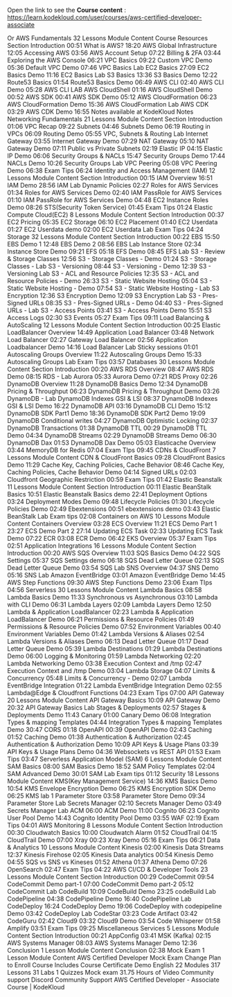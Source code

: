 Open the link to see the **Course content** : https://learn.kodekloud.com/user/courses/aws-certified-developer-associate

Or
AWS Fundamentals
32 Lessons
Module Content
Course Resources
Section Introduction 00:51
What is AWS? 18:20
AWS Global Infrastructure 12:05
Accessing AWS 03:56
AWS Account Setup 07:22
Billing & 2FA 03:44
Exploring the AWS Console 06:21
VPC Basics 09:22
Custom VPC Demo 05:36
Default VPC Demo 07:46
VPC Basics Lab
EC2 Basics 27:09
EC2 Basics Demo 11:16
EC2 Basics Lab
S3 Basics 13:36
S3 Basics Demo 12:22
Route53 Basics 01:54
Route53 Basics Demo 06:49
AWS CLI 02:40
AWS CLI Demo 05:28
AWS CLI LAB
AWS CloudShell 01:16
AWS CloudShell Demo 00:52
AWS SDK 00:41
AWS SDK Demo 05:12
AWS CloudFormation 06:23
AWS CloudFormation Demo 15:36
AWS CloudFormation Lab
AWS CDK 03:29
AWS CDK Demo 16:55
Notes available at KodeKloud Notes
Networking Fundamentals
21 Lessons
Module Content
Section Introduction 01:06
VPC Recap 09:22
Subnets 04:46
Subnets Demo 06:19
Routing in VPCs 06:09
Routing Demo 05:55
VPC, Subnets & Routing Lab
Internet Gateway 03:55
Internet Gateway Demo 07:29
NAT Gateway 05:10
NAT Gateway Demo 07:11
Public vs Private Subnets 02:19
Elastic IP 04:15
Elastic IP Demo 06:06
Security Groups & NACLs 15:47
Security Groups Demo 17:44
NACLs Demo 10:26
Security Groups Lab
VPC Peering 05:08
VPC Peering Demo 06:38
Exam Tips 06:24
Identity and Access Management (IAM)
12 Lessons
Module Content
Section Introduction 00:15
IAM Overview 16:51
IAM Demo 28:56
IAM Lab
Dynamic Policies 02:27
Roles for AWS Services 01:34
Roles for AWS Services Demo 02:40
IAM PassRole for AWS Services 01:10
IAM PassRole for AWS Services Demo 04:48
EC2 Instance Roles Demo 08:26
STS(Security Token Service) 01:45
Exam Tips 01:24
Elastic Compute Cloud(EC2)
8 Lessons
Module Content
Section Introduction 00:37
EC2 Pricing 05:35
EC2 Storage 06:10
EC2 Placement 01:40
EC2 Userdata 01:27
EC2 Userdata demo 02:00
EC2 Userdata Lab
Exam Tips 04:24
Storage
32 Lessons
Module Content
Section Introduction 00:22
EBS 15:50
EBS Demo 1 12:48
EBS Demo 2 08:56
EBS Lab
Instance Store 02:34
Instance Store Demo 09:21
EFS 05:18
EFS Demo 08:45
EFS Lab
S3 - Review & Storage Classes 12:56
S3 - Storage Classes - Demo 01:24
S3 - Storage Classes - Lab
S3 - Versioning 08:44
S3 - Versioning - Demo 12:39
S3 - Versioning Lab
S3 - ACL and Resource Policies 12:35
S3 - ACL and Resource Policies - Demo 26:33
S3 - Static Website Hosting 05:04
S3 - Static Website Hosting - Demo 07:54
S3 - Static Website Hosting - Lab
S3 Encryption 12:36
S3 Encryption Demo 12:09
S3 Encryption Lab
S3 - Pres-Signed URLs 08:35
S3 - Pres-Signed URLs - Demo 04:40
S3 - Pres-Signed URLs - Lab
S3 - Access Points 03:41
S3 - Access Points Demo 15:51
S3 Access Logs 02:30
S3 Events 05:27
Exam Tips 09:11
Load Balancing & AutoScaling
12 Lessons
Module Content
Section Introduction 00:25
Elastic LoadBalancer Overview 14:49
Application Load Balancer 03:48
Network Load Balancer 02:27
Gateway Load Balancer 02:56
Application Loadbalancer Demo 14:16
Load Balancer Lab
Sticky sessions 01:01
Autoscaling Groups Overview 11:22
Autoscaling Groups Demo 15:33
Autoscaling Groups Lab
Exam Tips 03:57
Databases
30 Lessons
Module Content
Section Introduction 00:20
AWS RDS Overview 08:47
AWS RDS Demo 08:15
RDS - Lab
Aurora 05:33
Aurora Demo 07:21
RDS Proxy 02:26
DynamoDB Overview 11:28
DynamoDB Basics Demo 12:34
DynamoDB Pricing & Throughput 06:23
DynamoDB Pricing & Throughput Demo 03:26
DynamoDB - Lab
DynamoDB Indexes GSI & LSI 08:37
DynamoDB Indexes GSI & LSI Demo 16:22
DynamoDB API 03:16
DynamoDB CLI Demo 15:12
DynamoDB SDK Part1 Demo 18:36
DynamoDB SDK Part2 Demo 19:09
DynamoDB Conditional writes 04:27
DynamoDB Optimistic Locking 02:37
DynamoDB Transactions 01:38
DynamoDB TTL 00:29
DynamoDB TTL Demo 04:34
DynamoDB Streams 02:29
DynamoDB Streams Demo 06:30
DynamoDB Dax 01:53
DynamoDB Dax Demo 05:03
Elasticache Overview 03:44
MemoryDB for Redis 07:04
Exam TIps 09:45
CDNs & CloudFront
7 Lessons
Module Content
CDN & CloudFront Basics 09:28
CloudFront Basics Demo 11:29
Cache Key, Caching Policies, Cache Behavior 08:46
Cache Key, Caching Policies, Cache Behavior Demo 04:14
Signed URLs 02:03
Cloudfront Geographic Restriction 00:59
Exam Tips 01:42
Elastic Beanstalk
11 Lessons
Module Content
Section Introduction 00:11
Elastic BeanStalk Basics 10:51
Elastic Beanstalk Basics demo 22:41
Deployment Options 03:24
Deployment Modes Demo 09:48
Lifecycle Policies 01:30
Lifecycle Policies Demo 02:49
Ebextensions 00:51
ebextensions demo 03:43
Elastic BeanStalk Lab
Exam tips 02:08
Containers on AWS
10 Lessons
Module Content
Containers Overview 03:28
ECS Overview 11:21
ECS Demo Part 1 23:27
ECS Demo Part 2 27:14
Updating ECS Task 02:33
Updating ECS Task Demo 07:22
ECR 03:08
ECR Demo 06:42
EKS Overview 05:37
Exam Tips 02:51
Application Integrations
16 Lessons
Module Content
Section Introduction 00:20
AWS SQS Overview 11:03
SQS Basics Demo 04:22
SQS Settings 05:37
SQS Settings demo 06:18
SQS Dead Letter Queue 02:13
SQS Dead Letter Queue Demo 03:54
SQS Lab
SNS Overview 04:37
SNS Demo 05:16
SNS Lab
Amazon EventBridge 03:01
Amazon EventBridge Demo 14:45
AWS Step Functions 09:30
AWS Step Functions Demo 23:06
Exam TIps 04:56
Serverless
30 Lessons
Module Content
Lambda Basics 08:58
Lambda Basics Demo 11:33
Synchronous vs Asynchronous 03:10
Lambda with CLI Demo 06:31
Lambda Layers 02:09
Lambda Layers Demo 12:50
Lambda & Application LoadBalancer 02:23
Lambda & Application LoadBalancer Demo 06:21
Permissions & Resource Policies 01:49
Permissions & Resource Policies Demo 07:52
Environment Variables 00:40
Environment Variables Demo 01:42
Lambda Versions & Aliases 02:54
Lambda Versions & Aliases Demo 06:13
Dead Letter Queue 01:17
Dead Letter Queue Demo 05:39
Lambda Destinations 01:29
Lambda Destinations Demo 06:00
Logging & Monitoring 01:59
Lambda Networking 02:20
Lambda Networking Demo 03:38
Execution Context and /tmp 02:47
Execution Context and /tmp Demo 03:04
Lambda Storage 04:07
Limits & Concurrency 05:48
Limits & Concurrency - Demo 02:07
Lambda EventBridge Integration 01:22
Lambda EventBridge Integration Demo 02:55
Lambda@Edge & Cloudfront Functions 04:23
Exam Tips 07:00
API Gateway
20 Lessons
Module Content
API Gateway Basics 10:09
API Gateway Demo 20:32
API Gateway Basics Lab
Stages & Deployments 02:57
Stages & Deployments Demo 11:43
Canary 01:00
Canary Demo 06:08
Integration Types & mapping Templates 04:44
Integration Types & mapping Templates Demo 30:47
CORS 01:18
OpenAPI 00:39
OpenAPI Demo 02:43
Caching 01:52
Caching Demo 01:38
Authentication & Authorization 02:45
Authentication & Authorization Demo 10:09
API Keys & Usage Plans 03:39
API Keys & Usage Plans Demo 04:36
Websockets vs REST API 01:53
Exam Tips 03:47
Serverless Application Model (SAM)
6 Lessons
Module Content
SAM Basics 08:00
SAM Basics Demo 18:52
SAM Policy Templates 02:04
SAM Advanced Demo 30:01
SAM Lab
Exam tips 01:12
Security
18 Lessons
Module Content
KMS(Key Management Service) 14:36
KMS Basics Demo 10:54
KMS Envelope Encryption Demo 06:25
KMS Encryption SDK Demo 06:25
KMS lab 1
Parameter Store 03:58
Parameter Store Demo 09:34
Parameter Store Lab
Secrets Manager 02:10
Secrets Manager Demo 03:49
Secrets Manager Lab
ACM 06:00
ACM Demo 11:00
Cognito 06:23
Cognito User Pool Demo 14:43
Cognito Identity Pool Demo 03:55
WAF 02:19
Exam Tips 04:01
AWS Monitoring
8 Lessons
Module Content
Section Introduction 00:30
Cloudwatch Basics 10:00
Cloudwatch Alarm 01:52
CloudTrail 04:15
CloudTrail Demo 07:00
Xray 00:23
Xray Demo 05:16
Exam Tips 06:21
Data & Analytics
10 Lessons
Module Content
Kinesis 02:00
Kinesis Data Streams 12:37
Kinesis Firehose 02:05
Kinesis Data analytics 00:54
Kinesis Demo 04:55
SQS vs SNS vs Kineses 01:52
Athena 01:37
Athena Demo 07:26
OpenSearch 02:47
Exam Tips 04:22
AWS CI/CD & Developer Tools
23 Lessons
Module Content
Section Introduction 00:29
CodeCommit 09:54
CodeCommit Demo part-1 07:00
CodeCommit Demo part-2 05:12
CodeCommit Lab
CodeBuild 10:09
CodeBuild Demo 23:25
codeBuild Lab
CodePipeline 04:38
CodePipeline Demo 16:40
CodePipeline Lab
CodeDeploy 16:24
CodeDeploy Demo 19:06
CodeDeploy with codepipeline Demo 03:42
CodeDeploy Lab
CodeStar 03:23
Code Artifact 03:42
CodeGuru 02:42
Cloud9 03:32
Cloud9 Demo 03:54
Code Whisperer 01:58
Amplify 03:51
Exam Tips 09:25
Miscellaneous Services
5 Lessons
Module Content
Section Introduction 00:21
AppConfig 03:41
MSK (Kafka) 02:15
AWS Systems Manager 08:03
AWS Systems Manager Demo 12:36
Conclusion
1 Lesson
Module Content
Conclusion 02:38
Mock Exam
1 Lesson
Module Content
AWS Certified Developer Mock Exam
Change Plan to Enroll
Course Includes
Course Certificate
Demo
English
22 Modules
317 Lessons
31 Labs
1 Quizzes
Mock exam
31.75 Hours of Video
Community support
Discord Community Support
AWS Certified Developer - Associate Course | KodeKloud

